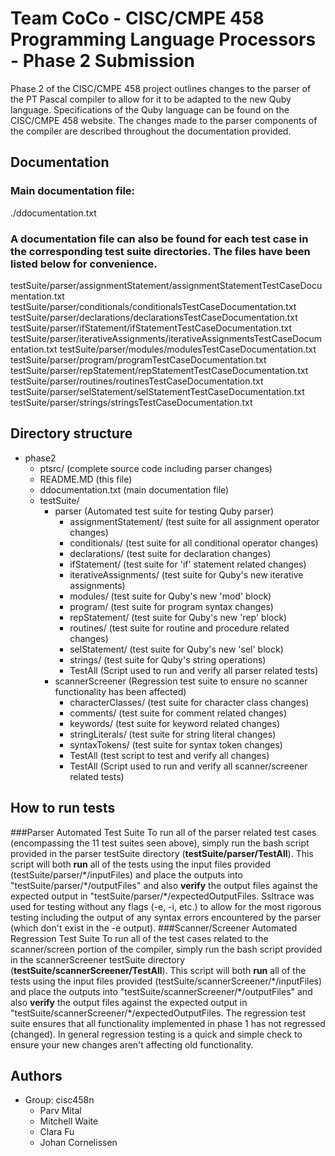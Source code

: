 # Team CoCo - CISC/CMPE 458 Programming Language Processors - Phase 2 Submission
Phase 2 of the CISC/CMPE 458 project outlines changes to the parser of the PT Pascal compiler to allow for it to be adapted to the new Quby language. Specifications of the Quby language can be found on the CISC/CMPE 458 website. The changes made to the parser components of the compiler are described throughout the documentation provided.

## Documentation
### Main documentation file:
./ddocumentation.txt
### A documentation file can also be found for each test case in the corresponding test suite directories. The files have been listed below for convenience.
testSuite/parser/assignmentStatement/assignmentStatementTestCaseDocumentation.txt
testSuite/parser/conditionals/conditionalsTestCaseDocumentation.txt
testSuite/parser/declarations/declarationsTestCaseDocumentation.txt
testSuite/parser/ifStatement/ifStatementTestCaseDocumentation.txt
testSuite/parser/iterativeAssignments/iterativeAssignmentsTestCaseDocumentation.txt
testSuite/parser/modules/modulesTestCaseDocumentation.txt
testSuite/parser/program/programTestCaseDocumentation.txt
testSuite/parser/repStatement/repStatementTestCaseDocumentation.txt
testSuite/parser/routines/routinesTestCaseDocumentation.txt
testSuite/parser/selStatement/selStatementTestCaseDocumentation.txt
testSuite/parser/strings/stringsTestCaseDocumentation.txt

## Directory structure
* phase2
   * ptsrc/ (complete source code including parser changes)
   * README.MD (this file)
   * ddocumentation.txt (main documentation file)
   * testSuite/
      * parser (Automated test suite for testing Quby parser)
	    * assignmentStatement/ (test suite for all assignment operator changes)
        * conditionals/ (test suite for all conditional operator changes)
        * declarations/ (test suite for declaration changes)
        * ifStatement/ (test suite for 'if' statement related changes)
		* iterativeAssignments/ (test suite for Quby's new iterative assignments)
		* modules/ (test suite for Quby's new 'mod' block)
		* program/ (test suite for program syntax changes)
		* repStatement/ (test suite for Quby's new 'rep' block)
		* routines/ (test suite for routine and procedure related changes)
		* selStatement/ (test suite for Quby's new 'sel' block)
		* strings/ (test suite for Quby's string operations)
		* TestAll (Script used to run and verify all parser related tests)
      * scannerScreener (Regression test suite to ensure no scanner functionality has been affected)
        * characterClasses/ (test suite for character class changes)
        * comments/ (test suite for comment related changes)
        * keywords/ (test suite for keyword related changes)
        * stringLiterals/ (test suite for string literal changes)
        * syntaxTokens/ (test suite for syntax token changes)
        * TestAll (test script to test and verify all changes)
		* TestAll (Script used to run and verify all scanner/screener related tests)

## How to run tests
###Parser Automated Test Suite
To run all of the parser related test cases (encompassing the 11 test suites seen above), simply run the bash script provided in the parser testSuite directory (**testSuite/parser/TestAll**). This script will both **run** all of the tests using the input files provided (testSuite/parser/\*/inputFiles) and place the outputs into "testSuite/parser/\*/outputFiles" and also **verify** the output files against the expected output in "testSuite/parser/\*/expectedOutputFiles.
Ssltrace was used for testing without any flags (-e, -i, etc.) to allow for the most rigorous testing including the output of any syntax errors encountered by the parser (which don't exist in the -e output).
###Scanner/Screener Automated Regression Test Suite
To run all of the test cases related to the scanner/screen portion of the compiler, simply run the bash script provided in the scannerScreener testSuite directory (**testSuite/scannerScreener/TestAll**). This script will both **run** all of the tests using the input files provided (testSuite/scannerScreener/\*/inputFiles) and place the outputs into "testSuite/scannerScreener/\*/outputFiles" and also **verify** the output files against the expected output in "testSuite/scannerScreener/\*/expectedOutputFiles.
The regression test suite ensures that all functionality implemented in phase 1 has not regressed (changed). In general regression testing is a quick and simple check to ensure your new changes aren't affecting old functionality.

## Authors
* Group: cisc458n
   * Parv Mital
   * Mitchell Waite
   * Clara Fu
   * Johan Cornelissen


